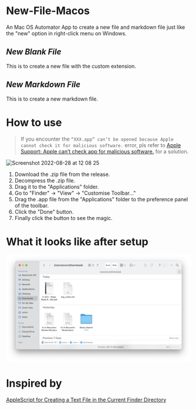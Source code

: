 # New-File-Macos

An Mac OS Automator App to create a new file and markdown file just like the "new" option in right-click menu on Windows.

## *New Blank File*
This is to create a new file with the custom extension.

## *New Markdown File*

This is to create a new markdown file.

# How to use 
> If you encounter the `“XXX.app” can’t be opened because Apple cannot check it for malicious software.` error, pls refer to [Apple Support: Apple can’t check app for malicious software.](https://support.apple.com/en-gb/guide/mac-help/mchleab3a043/mac) for a solution.
<img width="372" alt="Screenshot 2022-08-28 at 12 08 25" src="https://user-images.githubusercontent.com/50042224/187056933-bd2ab8eb-3c91-4605-9b4a-dd334714ffb3.png">

1. Download the .zip file from the release.
2. Decompress the .zip file.
3. Drag it to the "Applications" folder.
4. Go to "Finder" $\rightarrow$ "View" $\rightarrow$ "Customise Toolbar..."
5. Drag the .app file from the "Applications" folder to the preference panel of the toolbar.
6. Click the "Done" button.
7. Finally click the button to see the magic.

# What it looks like after setup

![What it looks like in the end](assets/2021-02-26-23-34-59.png)

# Inspired by
[AppleScript for Creating a Text File in the Current Finder Directory](https://www.instructables.com/AppleScript-for-creating-a-text-file-in-the-curren/)
